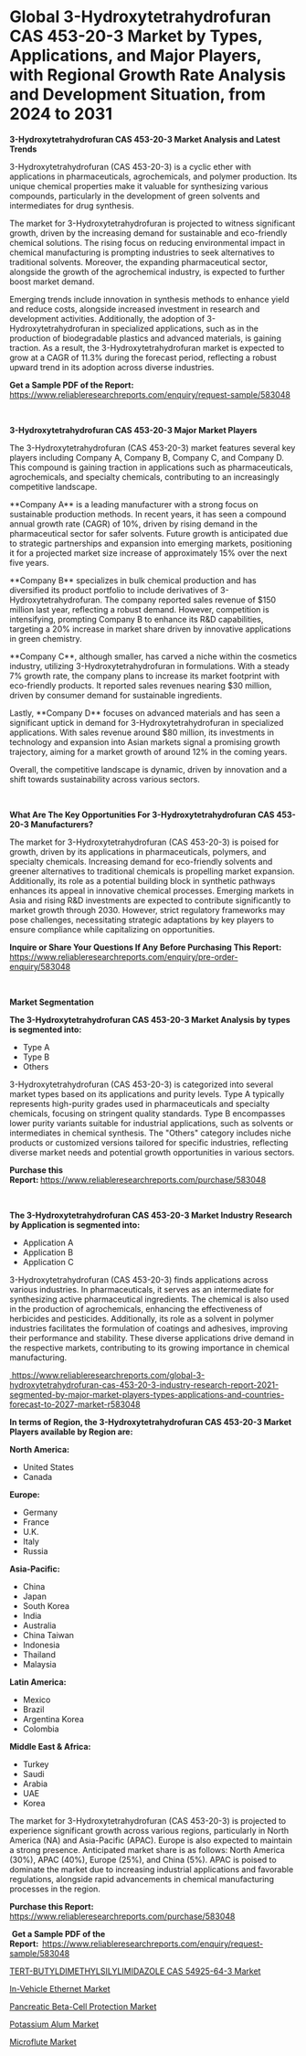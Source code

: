 <p><h1>Global 3-Hydroxytetrahydrofuran CAS 453-20-3 Market by Types, Applications, and Major Players, with Regional Growth Rate Analysis and Development Situation, from 2024 to 2031</h1></p><p><strong>3-Hydroxytetrahydrofuran CAS 453-20-3 Market Analysis and Latest Trends</strong></p>
<p><p>3-Hydroxytetrahydrofuran (CAS 453-20-3) is a cyclic ether with applications in pharmaceuticals, agrochemicals, and polymer production. Its unique chemical properties make it valuable for synthesizing various compounds, particularly in the development of green solvents and intermediates for drug synthesis. </p><p>The market for 3-Hydroxytetrahydrofuran is projected to witness significant growth, driven by the increasing demand for sustainable and eco-friendly chemical solutions. The rising focus on reducing environmental impact in chemical manufacturing is prompting industries to seek alternatives to traditional solvents. Moreover, the expanding pharmaceutical sector, alongside the growth of the agrochemical industry, is expected to further boost market demand. </p><p>Emerging trends include innovation in synthesis methods to enhance yield and reduce costs, alongside increased investment in research and development activities. Additionally, the adoption of 3-Hydroxytetrahydrofuran in specialized applications, such as in the production of biodegradable plastics and advanced materials, is gaining traction. As a result, the 3-Hydroxytetrahydrofuran market is expected to grow at a CAGR of 11.3% during the forecast period, reflecting a robust upward trend in its adoption across diverse industries.</p></p>
<p><strong>Get a Sample PDF of the Report:&nbsp;</strong> <a href="https://www.reliableresearchreports.com/enquiry/request-sample/583048?utm_campaign=1400&utm_medium=2&utm_source=Github&utm_content=ia&utm_term=27092024&utm_id=3-hydroxytetrahydrofuran-cas-453-20-3">https://www.reliableresearchreports.com/enquiry/request-sample/583048</a></p>
<p>&nbsp;</p>
<p><strong>3-Hydroxytetrahydrofuran CAS 453-20-3 Major Market Players</strong></p>
<p><p>The 3-Hydroxytetrahydrofuran (CAS 453-20-3) market features several key players including Company A, Company B, Company C, and Company D. This compound is gaining traction in applications such as pharmaceuticals, agrochemicals, and specialty chemicals, contributing to an increasingly competitive landscape.</p><p>**Company A** is a leading manufacturer with a strong focus on sustainable production methods. In recent years, it has seen a compound annual growth rate (CAGR) of 10%, driven by rising demand in the pharmaceutical sector for safer solvents. Future growth is anticipated due to strategic partnerships and expansion into emerging markets, positioning it for a projected market size increase of approximately 15% over the next five years.</p><p>**Company B** specializes in bulk chemical production and has diversified its product portfolio to include derivatives of 3-Hydroxytetrahydrofuran. The company reported sales revenue of $150 million last year, reflecting a robust demand. However, competition is intensifying, prompting Company B to enhance its R&D capabilities, targeting a 20% increase in market share driven by innovative applications in green chemistry.</p><p>**Company C**, although smaller, has carved a niche within the cosmetics industry, utilizing 3-Hydroxytetrahydrofuran in formulations. With a steady 7% growth rate, the company plans to increase its market footprint with eco-friendly products. It reported sales revenues nearing $30 million, driven by consumer demand for sustainable ingredients.</p><p>Lastly, **Company D** focuses on advanced materials and has seen a significant uptick in demand for 3-Hydroxytetrahydrofuran in specialized applications. With sales revenue around $80 million, its investments in technology and expansion into Asian markets signal a promising growth trajectory, aiming for a market growth of around 12% in the coming years.</p><p>Overall, the competitive landscape is dynamic, driven by innovation and a shift towards sustainability across various sectors.</p></p>
<p>&nbsp;</p>
<p><strong>What Are The Key Opportunities For 3-Hydroxytetrahydrofuran CAS 453-20-3 Manufacturers?</strong></p>
<p><p>The market for 3-Hydroxytetrahydrofuran (CAS 453-20-3) is poised for growth, driven by its applications in pharmaceuticals, polymers, and specialty chemicals. Increasing demand for eco-friendly solvents and greener alternatives to traditional chemicals is propelling market expansion. Additionally, its role as a potential building block in synthetic pathways enhances its appeal in innovative chemical processes. Emerging markets in Asia and rising R&D investments are expected to contribute significantly to market growth through 2030. However, strict regulatory frameworks may pose challenges, necessitating strategic adaptations by key players to ensure compliance while capitalizing on opportunities.</p></p>
<p><strong>Inquire or Share Your Questions If Any Before Purchasing This Report:</strong> <a href="https://www.reliableresearchreports.com/enquiry/pre-order-enquiry/583048?utm_campaign=1400&utm_medium=2&utm_source=Github&utm_content=ia&utm_term=27092024&utm_id=3-hydroxytetrahydrofuran-cas-453-20-3">https://www.reliableresearchreports.com/enquiry/pre-order-enquiry/583048</a></p>
<p>&nbsp;</p>
<p><strong>Market Segmentation</strong></p>
<p><strong>The 3-Hydroxytetrahydrofuran CAS 453-20-3 Market Analysis by types is segmented into:</strong></p>
<p><ul><li>Type A</li><li>Type B</li><li>Others</li></ul></p>
<p><p>3-Hydroxytetrahydrofuran (CAS 453-20-3) is categorized into several market types based on its applications and purity levels. Type A typically represents high-purity grades used in pharmaceuticals and specialty chemicals, focusing on stringent quality standards. Type B encompasses lower purity variants suitable for industrial applications, such as solvents or intermediates in chemical synthesis. The "Others" category includes niche products or customized versions tailored for specific industries, reflecting diverse market needs and potential growth opportunities in various sectors.</p></p>
<p><strong>Purchase this Report:&nbsp;</strong><a href="https://www.reliableresearchreports.com/purchase/583048?utm_campaign=1400&utm_medium=2&utm_source=Github&utm_content=ia&utm_term=27092024&utm_id=3-hydroxytetrahydrofuran-cas-453-20-3">https://www.reliableresearchreports.com/purchase/583048</a></p>
<p>&nbsp;</p>
<p><strong>The 3-Hydroxytetrahydrofuran CAS 453-20-3 Market Industry Research by Application is segmented into:</strong></p>
<p><ul><li>Application A</li><li>Application B</li><li>Application C</li></ul></p>
<p><p>3-Hydroxytetrahydrofuran (CAS 453-20-3) finds applications across various industries. In pharmaceuticals, it serves as an intermediate for synthesizing active pharmaceutical ingredients. The chemical is also used in the production of agrochemicals, enhancing the effectiveness of herbicides and pesticides. Additionally, its role as a solvent in polymer industries facilitates the formulation of coatings and adhesives, improving their performance and stability. These diverse applications drive demand in the respective markets, contributing to its growing importance in chemical manufacturing.</p></p>
<p><a href="https://www.reliableresearchreports.com/global-3-hydroxytetrahydrofuran-cas-453-20-3-industry-research-report-2021-segmented-by-major-market-players-types-applications-and-countries-forecast-to-2027-market-r583048?utm_campaign=1400&utm_medium=2&utm_source=Github&utm_content=ia&utm_term=27092024&utm_id=3-hydroxytetrahydrofuran-cas-453-20-3">&nbsp;https://www.reliableresearchreports.com/global-3-hydroxytetrahydrofuran-cas-453-20-3-industry-research-report-2021-segmented-by-major-market-players-types-applications-and-countries-forecast-to-2027-market-r583048</a></p>
<p><strong>In terms of Region, the 3-Hydroxytetrahydrofuran CAS 453-20-3 Market Players available by Region are:</strong></p>
<p>
    <p> <strong> North America: </strong>
        <ul>
            <li>United States</li>
            <li>Canada</li>
        </ul>
        </p> 
    <p> <strong> Europe: </strong>
        <ul>
            <li>Germany</li>
            <li>France</li>
            <li>U.K.</li>
            <li>Italy</li>
            <li>Russia</li>
        </ul>
        </p> 
    <p> <strong> Asia-Pacific: </strong>
        <ul>
            <li>China</li>
            <li>Japan</li>
            <li>South Korea</li>
            <li>India</li>
            <li>Australia</li>
            <li>China Taiwan</li>
            <li>Indonesia</li>
            <li>Thailand</li>
            <li>Malaysia</li>
        </ul>
        </p> 
    <p> <strong> Latin America: </strong>
        <ul>
            <li>Mexico</li>
            <li>Brazil</li>
            <li>Argentina Korea</li>
            <li>Colombia</li>
        </ul>
        </p> 
    <p> <strong> Middle East & Africa: </strong>
        <ul>
            <li>Turkey</li>
            <li>Saudi</li>
            <li>Arabia</li>
            <li>UAE</li>
            <li>Korea</li>
        </ul>
    </p>
    </p>
<p><p>The market for 3-Hydroxytetrahydrofuran (CAS 453-20-3) is projected to experience significant growth across various regions, particularly in North America (NA) and Asia-Pacific (APAC). Europe is also expected to maintain a strong presence. Anticipated market share is as follows: North America (30%), APAC (40%), Europe (25%), and China (5%). APAC is poised to dominate the market due to increasing industrial applications and favorable regulations, alongside rapid advancements in chemical manufacturing processes in the region.</p></p>
<p><strong>Purchase this Report: </strong><a href="https://www.reliableresearchreports.com/purchase/583048?utm_campaign=1400&utm_medium=2&utm_source=Github&utm_content=ia&utm_term=27092024&utm_id=3-hydroxytetrahydrofuran-cas-453-20-3">https://www.reliableresearchreports.com/purchase/583048</a></p>
<p>&nbsp;<strong>Get a Sample PDF of the Report:&nbsp;&nbsp;</strong><a href="https://www.reliableresearchreports.com/enquiry/request-sample/583048?utm_campaign=1400&utm_medium=2&utm_source=Github&utm_content=ia&utm_term=27092024&utm_id=3-hydroxytetrahydrofuran-cas-453-20-3">https://www.reliableresearchreports.com/enquiry/request-sample/583048</a></p>
<p><strong></strong></p>
<p><p><a href="https://github.com/SamiaHussain82/Market-Research-Report-List-1/blob/main/tert-butyldimethylsilylimidazole-cas-54925-64-3-market.md?utm_campaign=1400&utm_medium=2&utm_source=Github&utm_content=ia&utm_term=27092024&utm_id=3-hydroxytetrahydrofuran-cas-453-20-3">TERT-BUTYLDIMETHYLSILYLIMIDAZOLE CAS 54925-64-3 Market</a></p><p><a href="https://issuu.com/reportprime-2/docs/in-vehicle-ethernet-market-size-203_4d0f51912a3a41?utm_campaign=1400&utm_medium=2&utm_source=Github&utm_content=ia&utm_term=27092024&utm_id=3-hydroxytetrahydrofuran-cas-453-20-3">In-Vehicle Ethernet Market</a></p><p><a href="https://issuu.com/reportprime-2/docs/pancreatic-beta-cell-protection-mar_3bf62bbedaf1c5?utm_campaign=1400&utm_medium=2&utm_source=Github&utm_content=ia&utm_term=27092024&utm_id=3-hydroxytetrahydrofuran-cas-453-20-3">Pancreatic Beta-Cell Protection Market</a></p><p><a href="https://www.linkedin.com/pulse/in-depth-analysis-global-potassium-alum-market-scope-7r2wf?utm_campaign=1400&utm_medium=2&utm_source=Github&utm_content=ia&utm_term=27092024&utm_id=3-hydroxytetrahydrofuran-cas-453-20-3">Potassium Alum Market</a></p><p><a href="https://www.linkedin.com/pulse/market-insights-global-microflute-forecast-innovation-trends-hjxyf?utm_campaign=1400&utm_medium=2&utm_source=Github&utm_content=ia&utm_term=27092024&utm_id=3-hydroxytetrahydrofuran-cas-453-20-3">Microflute Market</a></p></p>